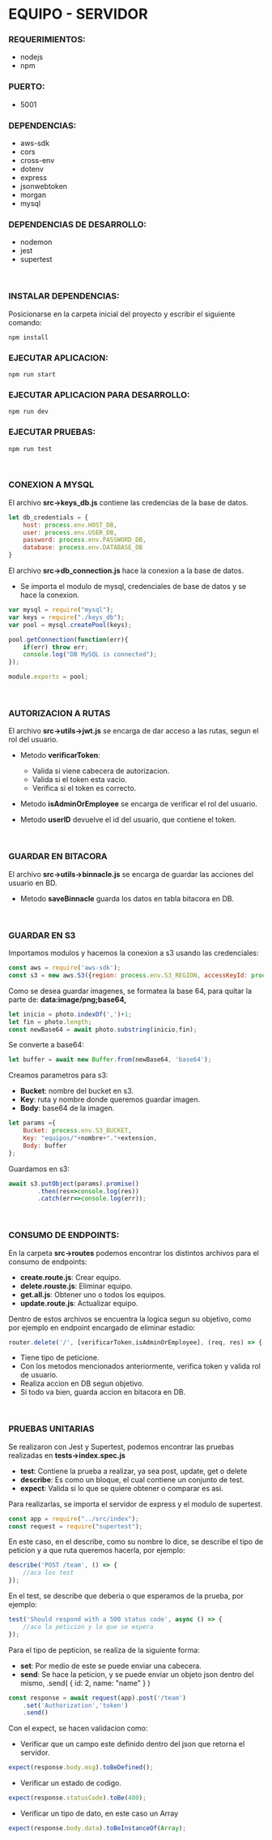 # EQUIPO - SERVIDOR

### REQUERIMIENTOS:

- nodejs
- npm

### PUERTO:

- 5001

### DEPENDENCIAS:

- aws-sdk
- cors
- cross-env
- dotenv
- express
- jsonwebtoken
- morgan
- mysql

### DEPENDENCIAS DE DESARROLLO:

- nodemon
- jest
- supertest

<br>

### INSTALAR DEPENDENCIAS:
Posicionarse en la carpeta inicial del proyecto y escribir el siguiente comando:
```
npm install
```

### EJECUTAR APLICACION:

```
npm run start
```

### EJECUTAR APLICACION PARA DESARROLLO:

```
npm run dev
```

### EJECUTAR PRUEBAS:

```
npm run test
```

<br>

### CONEXION A MYSQL

El archivo **src->keys_db.js** contiene las credencias de la base de datos.

```javascript
let db_credentials = {
    host: process.env.HOST_DB,
    user: process.env.USER_DB,
    password: process.env.PASSWORD_DB,
    database: process.env.DATABASE_DB
}
```

El archivo **src->db_connection.js** hace la conexion a la base de datos.

- Se importa el modulo de mysql, credenciales de base de datos y se hace la conexion.

```javascript
var mysql = require("mysql");
var keys = require("./keys_db");
var pool = mysql.createPool(keys);

pool.getConnection(function(err){
    if(err) throw err;
    console.log("DB MySQL is connected");
});

module.exports = pool;
```

<br>

### AUTORIZACION A RUTAS

El archivo **src->utils->jwt.js** se encarga de dar acceso a las rutas, segun el rol del usuario.

- Metodo **verificarToken**:
  - Valida si viene cabecera de autorizacion.
  - Valida si el token esta vacio.
  - Verifica si el token es correcto.

- Metodo **isAdminOrEmployee** se encarga de verificar el rol del usuario.

- Metodo **userID** devuelve el id del usuario, que contiene el token.

<br>

### GUARDAR EN BITACORA

El archivo **src->utils->binnacle.js** se encarga de guardar las acciones del usuario en BD.

- Metodo **saveBinnacle** guarda los datos en tabla bitacora en DB.

<br>

### GUARDAR EN S3

Importamos modulos y hacemos la conexion a s3 usando las credenciales:

```javascript
const aws = require('aws-sdk');
const s3 = new aws.S3({region: process.env.S3_REGION, accessKeyId: process.env.S3_ACCESS_KEY_ID, secretAccessKey: process.env.S3_SECRET_ACCESS_KEY});
```

Como se desea guardar imagenes, se formatea la base 64, para quitar la parte de: **data:image/png;base64,**

```javascript
let inicio = photo.indexOf(',')+1;
let fin = photo.length;
const newBase64 = await photo.substring(inicio,fin);
```

Se converte a base64:

```javascript
let buffer = await new Buffer.from(newBase64, 'base64'); 
```

Creamos parametros para s3:

- **Bucket**: nombre del bucket en s3.
- **Key**: ruta y nombre donde queremos guardar imagen.
- **Body**: base64 de la imagen.

```javascript
let params ={
    Bucket: process.env.S3_BUCKET,
    Key: "equipos/"+nombre+"."+extension,
    Body: buffer
};
```

Guardamos en s3:

```javascript
await s3.putObject(params).promise()
        .then(res=>console.log(res))
        .catch(err=>console.log(err));
```

<br>

### CONSUMO DE ENDPOINTS:

En la carpeta **src->routes** podemos encontrar los distintos archivos para el consumo de endpoints:

- **create.route.js**: Crear equipo.
- **delete.rouste.js**: Eliminar equipo.
- **get.all.js**: Obtener uno o todos los equipos.
- **update.route.js**: Actualizar equipo.

Dentro de estos archivos se encuentra la logica segun su objetivo, como por ejemplo en endpoint encargado de eliminar estadio:

```javascript
router.delete('/', [verificarToken,isAdminOrEmployee], (req, res) => { ............ }
```

- Tiene tipo de peticione.
- Con los metodos mencionados anteriormente, verifica token y valida rol de usuario.
- Realiza accion en DB segun objetivo.
- Si todo va bien, guarda accion en bitacora en DB.

<br>

### PRUEBAS UNITARIAS

Se realizaron con Jest y Supertest, podemos encontrar las pruebas realizadas en **tests->index.spec.js**

- **test**: Contiene la prueba a realizar, ya sea post, update, get o delete
- **describe**: Es como un bloque, el cual contiene un conjunto de test.
- **expect**: Valida si lo que se quiere obtener o comparar es asi.

Para realizarlas, se importa el servidor de express y el modulo de supertest.

```javascript
const app = require("../src/index");
const request = require("supertest");
```

En este caso, en el describe, como su nombre lo dice, se describe el tipo de peticion y a que ruta queremos hacerla, por ejemplo:

```javascript
describe('POST /team', () => {
    //aca los test
});  
```

En el test, se describe que deberia o que esperamos de la prueba, por ejemplo:

```javascript
test('Should respond with a 500 status code', async () => {
    //aca la peticion y lo que se espera
});
```

Para el tipo de pepticion, se realiza de la siguiente forma:

- **set**: Por medio de este se puede enviar una cabecera.
- **send**: Se hace la peticion, y se puede enviar un objeto json dentro del mismo, .send( { id: 2, name: "name" } ) 

```javascript
const response = await request(app).post('/team')
    .set('Authorization','token')
    .send()
```

Con el expect, se hacen validacion como:

- Verificar que un campo este definido dentro del json que retorna el servidor.

```javascript
expect(response.body.msg).toBeDefined();
```

- Verificar un estado de codigo.

```javascript
expect(response.statusCode).toBe(400);
```

- Verificar un tipo de dato, en este caso un Array

```javascript
expect(response.body.data).toBeInstanceOf(Array);
```







